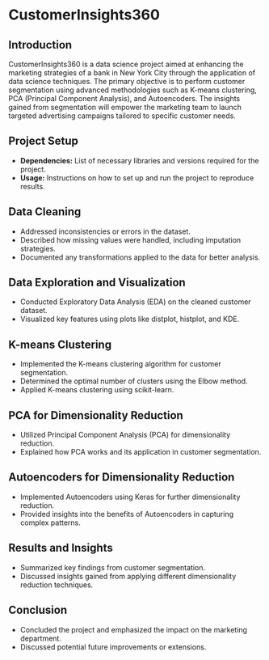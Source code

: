 # CustomerInsights360

## Introduction
CustomerInsights360 is a data science project aimed at enhancing the marketing strategies of a bank in New York City through the application of data science techniques. The primary objective is to perform customer segmentation using advanced methodologies such as K-means clustering, PCA (Principal Component Analysis), and Autoencoders. The insights gained from segmentation will empower the marketing team to launch targeted advertising campaigns tailored to specific customer needs.

## Project Setup
- **Dependencies:** List of necessary libraries and versions required for the project.
- **Usage:** Instructions on how to set up and run the project to reproduce results.

## Data Cleaning
- Addressed inconsistencies or errors in the dataset.
- Described how missing values were handled, including imputation strategies.
- Documented any transformations applied to the data for better analysis.

## Data Exploration and Visualization
- Conducted Exploratory Data Analysis (EDA) on the cleaned customer dataset.
- Visualized key features using plots like distplot, histplot, and KDE.

## K-means Clustering
- Implemented the K-means clustering algorithm for customer segmentation.
- Determined the optimal number of clusters using the Elbow method.
- Applied K-means clustering using scikit-learn.

## PCA for Dimensionality Reduction
- Utilized Principal Component Analysis (PCA) for dimensionality reduction.
- Explained how PCA works and its application in customer segmentation.

## Autoencoders for Dimensionality Reduction
- Implemented Autoencoders using Keras for further dimensionality reduction.
- Provided insights into the benefits of Autoencoders in capturing complex patterns.

## Results and Insights
- Summarized key findings from customer segmentation.
- Discussed insights gained from applying different dimensionality reduction techniques.

## Conclusion
- Concluded the project and emphasized the impact on the marketing department.
- Discussed potential future improvements or extensions.
